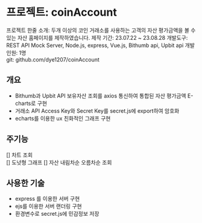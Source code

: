 # 프로젝트: coinAccount
프로젝트 한줄 소개: 두개 이상의 코인 거래소를 사용하는 고객의 자산 평가금액을 볼 수 있는 자산 홈페이지를 제작하였습니다.
제작 기간: 23.07.22 ~ 23.08.28
개발도구: REST API Mock Server, Node.js, express, Vue.js, Bithumb api, Upbit api
개발인원: 1명   
git: github.com/dye1207/coinAccount 

## 개요
- Bithumb과 Upbit API 보유자산 조회를 axios 통신하여 통합된 자산 평가금액 E-charts로 구현
- 거래소 API Access Key와 Secret Key를 secret.js에 export하여 암호화
- echarts를 이용한 ux 친화적인 그래프 구현

## 주기능   
[] 차트 조회  
[] 도넛형 그래프
[] 자산 내림차순 오름차순 조회
   
## 사용한 기술      
* express 를 이용한 서버 구현   
* ejs를 이용한 서버 랜더링 구현
* 환경변수로 secret.js에 민감정보 저장
